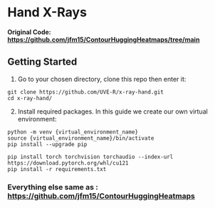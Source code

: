 # Hand X-Rays

**Original Code: https://github.com/jfm15/ContourHuggingHeatmaps/tree/main**

## Getting Started

1. Go to your chosen directory, clone this repo then enter it:
```
git clone https://github.com/UVE-R/x-ray-hand.git
cd x-ray-hand/
```

2. Install required packages. In this guide we create our own virtual environment:

```
python -m venv {virtual_environment_name}
source {virtual_environment_name}/bin/activate
pip install --upgrade pip

pip install torch torchvision torchaudio --index-url https://download.pytorch.org/whl/cu121
pip install -r requirements.txt
```

### Everything else same as : https://github.com/jfm15/ContourHuggingHeatmaps
